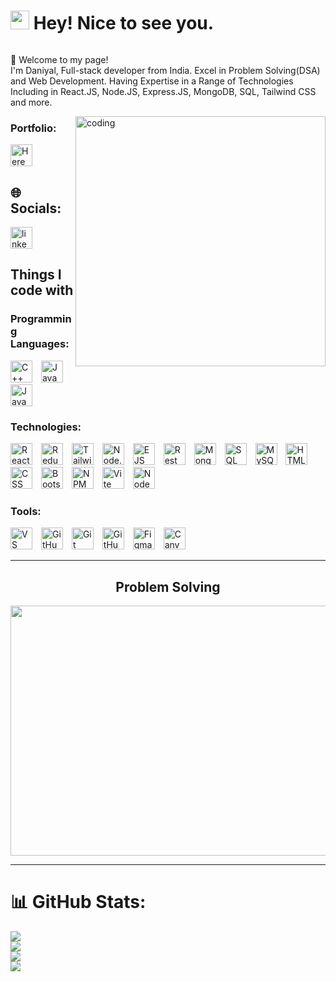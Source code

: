 

# <img src="https://emojis.slackmojis.com/emojis/images/1531849430/4246/blob-sunglasses.gif?1531849430" width="30"/> Hey! Nice to see you.

<div id="header" align="center">
  <img src="https://komarev.com/ghpvc/?username=Mohd-daniyal-ashraf&style=for-the-badge&color=orange" alt=""/>
</div>

👏 Welcome to my page! <br>
I'm Daniyal, Full-stack developer from India. 
Excel in Problem Solving(DSA) and Web Development.
Having Expertise in a Range of Technologies Including in React.JS, Node.JS, Express.JS, MongoDB, SQL, Tailwind CSS and more.


<img align="right" alt="coding" width="400" src="https://img.etimg.com/thumb/width-1200,height-1200,imgsize-638053,resizemode-75,msid-84146083/prime/technology-and-startups/booting-up-developer-economy-how-tech-startups-are-helping-coders-build-and-test-software-faster.jpg">

<h3 align="left">Portfolio:</h3>
<a href="https://mohd-daniyal-ashraf.github.io/Daniyal-Portfolio/">
    <img
        src="https://img.shields.io/static/v1?message=Here&logo=rest&label=&color=6DB33F&logoColor=white&labelColor=&style=flat"
        height="35"
        alt="Here"
        style="margin-right: 10px"
      />
</a>


## 🌐 Socials:
<div align="left">
  <a href="https://www.linkedin.com/in/mohd-daniyal-ashraf/" target="_blank">
    <img src="https://img.shields.io/static/v1?message=LinkedIn&logo=linkedin&label=&color=0077B5&logoColor=white&labelColor=&style=flat" height="35" alt="linkedin logo"  />
  </a>
</div>

<h2>Things I code with</h2>
<h3>Programming Languages:</h3>
<p>
  <img src="https://img.shields.io/badge/C++-%2300599C.svg?style=plastic&logo=c%2B%2B&logoColor=white" height="35" alt="C++ badge" style="margin-right: 10px;" />
  <img src="https://img.shields.io/badge/Java-%23007396.svg?style=plastic&logo=java&logoColor=white" height="35" alt="Java badge" style="margin-right: 10px;" />
  <img src="https://img.shields.io/badge/JavaScript-%23F7DF1E.svg?style=plastic&logo=javascript&logoColor=black" height="35" alt="JavaScript badge" style="margin-right: 10px;" />
</p>

<h3>Technologies:</h3>
<p>
  <img src="https://img.shields.io/badge/React.js-%2361DAFB.svg?style=plastic&logo=react&logoColor=black" height="35" alt="React.js badge" style="margin-right: 10px;" />
  <img src="https://img.shields.io/badge/Redux-%23764abc.svg?style=plastic&logo=redux&logoColor=white" height="35" alt="Redux badge" style="margin-right: 10px;" />
  <img src="https://img.shields.io/badge/TailwindCSS-%2306B6D4.svg?style=plastic&logo=tailwindcss&logoColor=white" height="35" alt="Tailwind CSS badge" style="margin-right: 10px;" />
  <img src="https://img.shields.io/badge/Node.js-%23339933.svg?style=plastic&logo=node.js&logoColor=white" height="35" alt="Node.js badge" style="margin-right: 10px;" />
  <img src="https://img.shields.io/badge/EJS-%233CA3E2.svg?style=plastic&logo=ejs&logoColor=white" height="35" alt="EJS badge" style="margin-right: 10px;" />
  <img src="https://img.shields.io/badge/Rest%20API-%236DB33F.svg?style=plastic&logo=rest&logoColor=white" height="35" alt="Rest API badge" style="margin-right: 10px;" />
  <img src="https://img.shields.io/badge/MongoDB-%2347A248.svg?style=plastic&logo=mongodb&logoColor=white" height="35" alt="MongoDB badge" style="margin-right: 10px;" />
  <img src="https://img.shields.io/badge/SQL-%23003B57.svg?style=plastic&logo=sql&logoColor=white" height="35" alt="SQL badge" style="margin-right: 10px;" />
  <img src="https://img.shields.io/badge/MySQL-%234479A1.svg?style=plastic&logo=mysql&logoColor=white" height="35" alt="MySQL badge" style="margin-right: 10px;" />
  <img src="https://img.shields.io/badge/HTML5-%23E34F26.svg?style=plastic&logo=html5&logoColor=white" height="35" alt="HTML5 badge" style="margin-right: 10px;" />
  <img src="https://img.shields.io/badge/CSS3-%231572B6.svg?style=plastic&logo=css3&logoColor=white" height="35" alt="CSS badge" style="margin-right: 10px;" />
  <img src="https://img.shields.io/badge/Bootstrap-%23563D7C.svg?style=plastic&logo=bootstrap&logoColor=white" height="35" alt="Bootstrap badge" style="margin-right: 10px;" />
  <img src="https://img.shields.io/badge/NPM-%234B7F52.svg?style=plastic&logo=npm&logoColor=white" height="35" alt="NPM badge" style="margin-right: 10px;" />
  <img src="https://img.shields.io/badge/Vite-%23605F60.svg?style=plastic&logo=vite&logoColor=white" height="35" alt="Vite badge" style="margin-right: 10px;" />
  <img src="https://img.shields.io/badge/Nodemon-%234B7F52.svg?style=plastic&logo=nodemon&logoColor=white" height="35" alt="Nodemon badge" style="margin-right: 10px;" />
</p>

<h3>Tools:</h3>
<p>
  <img src="https://img.shields.io/badge/VS%20Code-%23007ACC.svg?style=plastic&logo=visual-studio-code&logoColor=white" height="35" alt="VS Code badge" style="margin-right: 10px;" />
  <img src="https://img.shields.io/badge/GitHub%20Actions-%232671E5.svg?style=plastic&logo=github-actions&logoColor=white" height="35" alt="GitHub Actions badge" style="margin-right: 10px;" />
  <img src="https://img.shields.io/badge/Git-%23F05032.svg?style=plastic&logo=git&logoColor=white" height="35" alt="Git badge" style="margin-right: 10px;" />
  <img src="https://img.shields.io/badge/GitHub-%23181717.svg?style=plastic&logo=github&logoColor=white" height="35" alt="GitHub badge" style="margin-right: 10px;" />
  <img src="https://img.shields.io/badge/Figma-%23F24E1E.svg?style=plastic&logo=figma&logoColor=white" height="35" alt="Figma badge" style="margin-right: 10px;" />
  <img src="https://img.shields.io/badge/Canva-%2300C4CC.svg?style=plastic&logo=canva&logoColor=white" height="35" alt="Canva badge" style="margin-right: 10px;" />
</p>

---
<h2 align="center">Problem Solving</h2>
<p align="center">
  <img width="1000" height="400" src="https://leetcard.jacoblin.cool/Daniyal_?ext=contest">
</p>

---
# 📊 GitHub Stats:
![](https://img.shields.io/badge/Profile_Views-9593-blue)<br/>
![](https://github-readme-stats.vercel.app/api?username=mohd-daniyal-ashraf&theme=tokyonight&hide_border=false&include_all_commits=true&count_private=false)<br/>
![](https://github-readme-streak-stats.herokuapp.com/?user=mohd-daniyal-ashraf&theme=tokyonight&hide_border=false)<br/>
![](https://github-readme-stats.vercel.app/api/top-langs/?username=mohd-daniyal-ashraf&theme=tokyonight&hide_border=false&include_all_commits=true&count_private=false&layout=compact)





